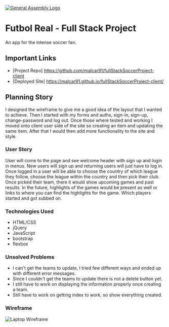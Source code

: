 [![General Assembly Logo](https://camo.githubusercontent.com/1a91b05b8f4d44b5bbfb83abac2b0996d8e26c92/687474703a2f2f692e696d6775722e636f6d2f6b6538555354712e706e67)](https://generalassemb.ly/education/web-development-immersive)

# Futbol Real - Full Stack Project

An app for the intense soccer fan.

## Important Links
- [Project Repo] https://github.com/malcar91/fullStackSoccerProject-client
- [Deployed Site] https://malcar91.github.io/fullStackSoccerProject-client/

## Planning Story
I designed the wireframe to give me a good idea of the layout that I wanted to achieve. Then I started with my forms and auths, sign-in, sign-up, change-password and log out. Once those where tested and working I moved onto client user side of the site so creating an item and updating the same item. After that I would then add more functionality to the site and style.

### User Story

User will come to the page and see welcome header with sign up and login in menus. New users will sign up and returning users will just have to log in.
Once logged in a user will be able to choose the country of which league they follow, choose the league within the country and then pick their club.
Once picked their team, there it would show upcoming games and past results.
In the future, highlights of the games would be present as well or links to where you can find the highlights for the game. Which players started and got subbed on.

### Technologies Used

- HTML/CSS
- jQuery
- JavaScript
- bootstrap
- flexbox

### Unsolved Problems

- I can't get the teams to update, I tried few different ways and ended up with different error messages.
- Since I couldn't get the teams to update there is not a delete button yet.
- I still have to work on displaying the information properly once creating a team.
- Still have to work on getting index to work, so show everything created.

### Wireframe
![Laptop Wireframe](https://i.imgur.com/rV3K5EM.jpg)
